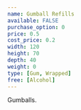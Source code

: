 ```yaml
---
name: Gumball Refills
available: FALSE
purchase_option: 0
price: 0.5
cost_price: 0.2
width: 120
height: 70
depth: 40
weight: 0
type: [Gum, Wrapped]
free: [Alcohol]
---
```

Gumballs.